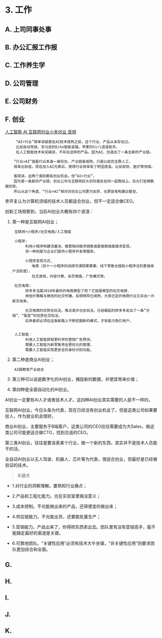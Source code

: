 # 3. 工作

## A. 上司同事处事

## B. 办公汇报工作报

## C. 工作养生学

## D. 公司管理

## E. 公司财务

## F. 创业

[人工智能 AI 互联网创业小本创业 音频](https://www.ximalaya.com/jiaoyu/15231886/)

         “AI+行业”简单讲就是在AI技术成熟之前，这个行业、产品从未存在过。
         比如自动驾驶，亚马逊的Echo智能音箱、苹果的Siri语音助手。
         在人工智能技术未突破前，不存在这样的产品。因为AI，创造出了一条全新的产业链。 

        “行业+AI”就是行业本身一直存在，产业链条成熟，只是以前完全靠人工，
        效率比较低，现在加入AI元素后，使得行业效率有了明显提高。比如安防、医疗等领域。

        客观讲，这两个类别都有创业机会。但“AI+行业”，
        因为是一条新的产业链，创业公司与互联网巨头实际是处在同一起跑线上。巨头们坐拥数据优势。
        所以从这个角度，“行业+AI”相对对创业公司更为友好，也更容易构建出壁垒。


李开复认为计算机领域的技术人员都适合创业，但不一定适合做CEO。

创新工场观察到，当前AI创业大概有四个波浪：

1. 第一种是互联网AI创业；

        互联网+小程序/社交电商/人工智能

        小程序:
             利用小程序构建流量池、做营销间接求销售或是做商城直接求变现，
             另一种则是为企业们提供小程序开发等服务。
             
             小程序变现方式,
                电商（双十一小程序的战绩可谓硕果累累，线下零售也借助小程序活的更强用户活跃度），
                社交游戏，内容付费，会员增值，广告模式等。

        社交电商:
             拼多多当属2018年最热的电商典型了吧？它就是典型的社交电商.
             用低价策略与微信的社交传播，在明明早已成熟、大势已定的电商行业又杀出一片新天地来。
             
             社交电商的优势在玩法，难点或许也在玩法，已经崛起的拼多多走出了一条“分销”、“裂变”的优质社交玩法，
             后来者却必须在这条新路上不断挖掘新的模式，才有能力吸引用户。
             
             
        人工智能：
             利用人工智能获取更科学的营销广告预测，
             需要人工智能为新零售带去更优化的管理，
             需要人工智能实现更安全的身份识别功能。
             
             

               
2. 第二种是商业AI创业；
        
        AI跟教育产业结合

3. 第三种可以说是数字化的AI创业，捕捉新的数据，并使其带来价值；

4. 第四种是全面自动化的AI创业。

AI创业一定要有AI人才或者技术人才。这四种AI创业其实需要的人是不一样的。

互联网AI创业，今日头条为代表，现在已经没有创业机会了，但是这类公司如果要挖人，作为就业机会很好。

商业AI创业，主要服务于B端客户，这类公司的CEO往往需要成为大Sales，做这类公司可能更适合做CTO，找到合适的CEO。

第三类AI创业，往往是要该表某个行业，做一个新的东西，其实并不是技术人员能干的活。

全自动AI创业以无人驾驶、机器人、芯片等为代表，很适合创业，但最好是已经被验证的技术。


> 关键点

* 1.对行业的洞察理解。要熟知行业痛点；

* 2.产品和工程化能力。光在实验室里搞没意义；

* 3.成本控制。不光能做出来的产品，还得便宜的做出来；

* 4.供应链能力。不光能出货，还要能批量生产；

* 5.营销能力。产品出来了，你得把东西卖出去。团队里有没有营销高手，能不能搞定最好的渠道是关键。 

* 6.可靠地团队。“关键性应用”必须有技术大牛坐镇，“非关键性应用”则要求团队更加综合和全面。

## G.

## H.

## I.

## J.

## K.
